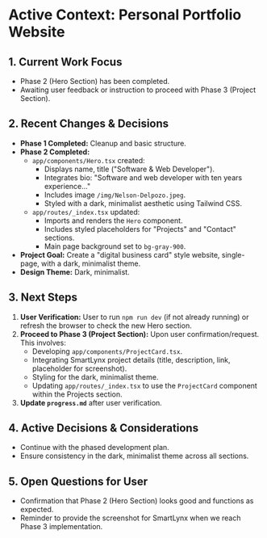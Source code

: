# Active Context: Personal Portfolio Website

## 1. Current Work Focus
- Phase 2 (Hero Section) has been completed.
- Awaiting user feedback or instruction to proceed with Phase 3 (Project Section).

## 2. Recent Changes & Decisions
- **Phase 1 Completed:** Cleanup and basic structure.
- **Phase 2 Completed:**
    - `app/components/Hero.tsx` created:
        - Displays name, title ("Software & Web Developer").
        - Integrates bio: "Software and web developer with ten years experience..."
        - Includes image `/img/Nelson-Delpozo.jpeg`.
        - Styled with a dark, minimalist aesthetic using Tailwind CSS.
    - `app/routes/_index.tsx` updated:
        - Imports and renders the `Hero` component.
        - Includes styled placeholders for "Projects" and "Contact" sections.
        - Main page background set to `bg-gray-900`.
- **Project Goal:** Create a "digital business card" style website, single-page, with a dark, minimalist theme.
- **Design Theme:** Dark, minimalist.

## 3. Next Steps
1.  **User Verification:** User to run `npm run dev` (if not already running) or refresh the browser to check the new Hero section.
2.  **Proceed to Phase 3 (Project Section):** Upon user confirmation/request. This involves:
    *   Developing `app/components/ProjectCard.tsx`.
    *   Integrating SmartLynx project details (title, description, link, placeholder for screenshot).
    *   Styling for the dark, minimalist theme.
    *   Updating `app/routes/_index.tsx` to use the `ProjectCard` component within the Projects section.
3.  **Update `progress.md`** after user verification.

## 4. Active Decisions & Considerations
- Continue with the phased development plan.
- Ensure consistency in the dark, minimalist theme across all sections.

## 5. Open Questions for User
- Confirmation that Phase 2 (Hero Section) looks good and functions as expected.
- Reminder to provide the screenshot for SmartLynx when we reach Phase 3 implementation.
